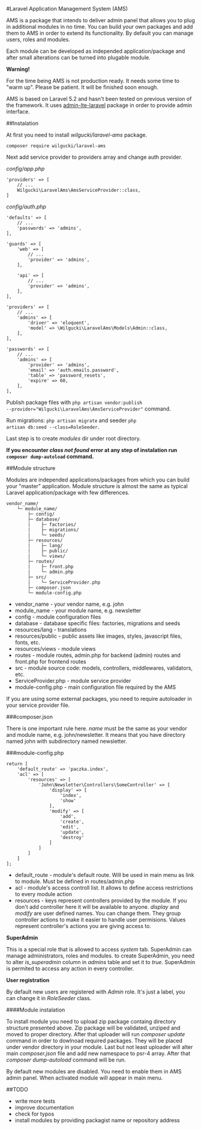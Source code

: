 #Laravel Application Management System (AMS)

AMS is a package that intends to deliver admin panel that allows you to plug in additional modules in no time.
You can build your own packages and add them to AMS in order to extend its functionality. By default you can manage
users, roles and modules.

Each module can be developed as independed application/package and after small alterations can be turned into plugable
module.

__Warning!__

For the time being AMS is not production ready. It needs some time to "warm up". Please be patient. It will be finished
soon enough.

AMS is based on Laravel 5.2 and hasn't been tested on previous version of the framework.
It uses [admin-lte-laravel](https://github.com/acacha/adminlte-laravel) package in order to provide admin interface. 

##Instalation

At first you need to install _wilgucki/laravel-ams_ package.

<code>composer require wilgucki/laravel-ams</code>

Next add service provider to providers array and change auth provider.

_config/app.php_

    'providers' => [
        // ...
        Wilgucki\LaravelAms\AmsServiceProvider::class,
    ]

_config/auth.php_

    'defaults' => [
        // ...
        'passwords' => 'admins',
    ],
    
    'guards' => [
        'web' => [
            // ...
            'provider' => 'admins',
        ],

        'api' => [
            // ...
            'provider' => 'admins',
        ],
    ],
    
    'providers' => [
        // ...
        'admins' => [
            'driver' => 'eloquent',
            'model' => \Wilgucki\LaravelAms\Models\Admin::class,
        ],
    ],

    'passwords' => [
        // ...
        'admins' => [
            'provider' => 'admins',
            'email' => 'auth.emails.password',
            'table' => 'password_resets',
            'expire' => 60,
        ],
    ],

Publish package files with <code>php artisan vendor:publish --provider="Wilgucki\LaravelAms\AmsServiceProvider"</code> command.

Run migrations: <code>php artisan migrate</code> and seeder <code>php artisan db:seed --class=RoleSeeder</code>.

Last step is to create _modules_ dir under root directory.

__If you encounter _class not found_ error at any step of instalation run <code>composer dump-autoload</code> command.__

##Module structure

Modules are independed applications/packages from which you can build your "master" application. Module structure is
almost the same as typical Laravel application/package with few differences.

    vendor_name/
        └─ module_name/
            ├─ config/
            ├─ database/
            |    ├─ factories/
            |    ├─ migrations/
            |    └─ seeds/
            ├─ resources/
            |    ├─ lang/
            |    ├─ public/
            |    └─ views/
            ├─ routes/
            |    ├─ front.php 
            |    └─ admin.php
            ├─ src/
            |    └─ ServiceProvider.php
            ├─ composer.json
            └─ module-config.php


- vendor_name - your vendor name, e.g. john
- module_name - your module name, e.g. newsletter
- config - module configuration files
- database - database specific files: factories, migrations and seeds
- resources/lang - translations
- resources/public - public assets like images, styles, javascript files, fonts, etc.
- resources/views - module views
- routes - module routes, admin.php for backend (admin) routes and front.php for frontend routes
- src - module source code: models, controllers, middlewares, validators, etc.
- ServiceProvider.php - module service provider
- module-config.php - main configuration file required by the AMS

If you are using some external packages, you need to require autoloader in your service provider file.

###composer.json

There is one important rule here. _name_ must be the same as your vendor and module name, e.g. john/newsletter. It means
that you have directory named john with subdirectory named newsletter.

###module-config.php

    return [
        'default_route' => 'paczka.index',
        'acl' => [
            'resources' => [
                'John\Newsletter\Controllers\SomeController' => [
                    'display' => [
                        'index',
                        'show'
                    ],
                    'modify' => [
                        'add',
                        'create',
                        'edit',
                        'update',
                        'destroy'
                    ]
                ]
            ]
        ]
    ];


- default_route - module's default route. Will be used in main menu as link to module. Must be defined in routes/admin.php
- acl - module's access controll list. It allows to define access restrictions to every module action
- resources - keys represent controllers provided by the module. If you don't add controller here it will be available to anyone.
_display_ and _modify_ are user defined names. You can change them. They group controller actions to make it easier to
handle user permisions. Values represent controller's actions you are giving access to.

__SuperAdmin__

This is a special role that is allowed to access _system_ tab. SuperAdmin can manage administrators, roles and modules.
to create SuperAdmin, you need to alter _is_superadmin_ column in _admins_ table and set it to _true_. SuperAdmin is permited to
access any action in every controller.

__User registration__

By default new users are registered with _Admin_ role. It's just a label, you can change it in _RoleSeeder_ class.

####Module instalation

To install module you need to upload zip package containg directory structure presented above. Zip package will be validated,
unziped and moved to proper directory. After that uploader will run _composer update_ command in order to dowlnoad required
packages. They will be placed under vendor directory in your module. Last but not least uploader will alter main _composer.json_
file and add new namespace to psr-4 array. After that _composer dump-autoload_ command will be run.

By default new modules are disabled. You need to enable them in AMS admin panel. When activated module will appear in main menu.

##TODO

- write more tests
- improve documentation
- check for typos
- install modules by providing packagist name or repository address
